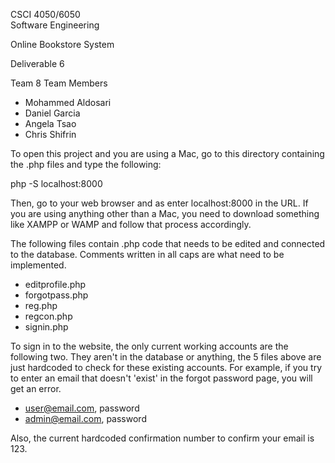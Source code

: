 CSCI 4050/6050  
Software Engineering 

Online Bookstore System 

Deliverable 6

Team 8
Team Members

- Mohammed Aldosari
- Daniel Garcia
- Angela Tsao
- Chris Shifrin

To open this project and you are using a Mac, go to this directory containing the .php files and type the following:

php -S localhost:8000

Then, go to your web browser and as enter localhost:8000 in the URL. If you are using anything other than a Mac, you need to download something like XAMPP or WAMP and follow that process accordingly.

The following files contain .php code that needs to be edited and connected to the database. Comments written in all caps are what need to be implemented.
- editprofile.php
- forgotpass.php
- reg.php
- regcon.php
- signin.php

To sign in to the website, the only current working accounts are the following two. They aren't in the database or anything, the 5 files above are just hardcoded to check for these existing accounts. For example, if you try to enter an email that doesn't 'exist' in the forgot password page, you will get an error.
- user@email.com, password
- admin@email.com, password

Also, the current hardcoded confirmation number to confirm your email is 123.
